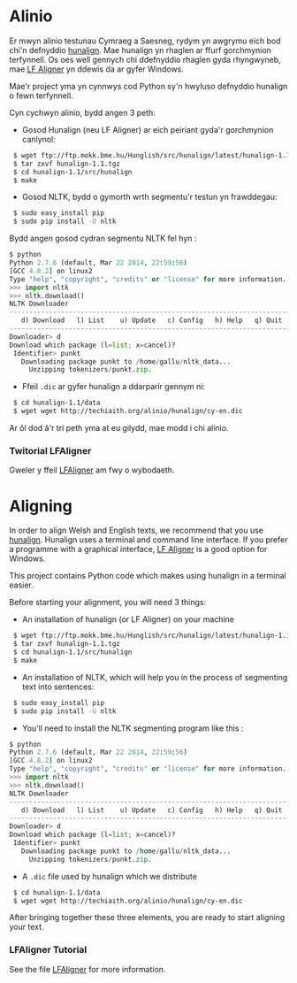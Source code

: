 # Alinio

Er mwyn alinio testunau Cymraeg a Saesneg, rydym yn awgrymu eich bod chi'n defnyddio [hunalign](http://mokk.bme.hu/en/resources/hunalign/). 
Mae hunalign yn rhaglen ar ffurf gorchmynion terfynnell. Os oes well gennych chi ddefnyddio rhaglen gyda rhyngwyneb, mae [LF Aligner](http://aligner.sourceforge.net/) yn ddewis da ar gyfer Windows.

Mae'r project yma yn cynnwys cod Python sy'n hwyluso defnyddio hunalign o fewn terfynnell.  

Cyn cychwyn alinio, bydd angen 3 peth:

* Gosod Hunalign (neu LF Aligner) ar eich peiriant gyda'r gorchmynion canlynol:

```sh
 $ wget ftp://ftp.mokk.bme.hu/Hunglish/src/hunalign/latest/hunalign-1.1.tgz
 $ tar zxvf hunalign-1.1.tgz 
 $ cd hunalign-1.1/src/hunalign
 $ make
```

* Gosod NLTK, bydd o gymorth wrth segmentu'r testun yn frawddegau:

```sh
 $ sudo easy_install pip
 $ sudo pip install -U nltk
 ```
 
 Bydd angen gosod cydran segmentu NLTK fel hyn :
 
 ```python
 $ python
 Python 2.7.6 (default, Mar 22 2014, 22:59:56) 
 [GCC 4.8.2] on linux2
 Type "help", "copyright", "credits" or "license" for more information.
 >>> import nltk
 >>> nltk.download()
 NLTK Downloader
---------------------------------------------------------------------------
    d) Download   l) List    u) Update   c) Config   h) Help   q) Quit
---------------------------------------------------------------------------
Downloader> d
Download which package (l=list; x=cancel)?
  Identifier> punkt
    Downloading package punkt to /home/gallu/nltk_data...
      Unzipping tokenizers/punkt.zip.
```

* Ffeil `.dic` ar gyfer hunalign a ddarparir gennym ni:

```sh
 $ cd hunalign-1.1/data
 $ wget wget http://techiaith.org/alinio/hunalign/cy-en.dic
 ```

Ar ôl dod â'r tri peth yma at eu gilydd, mae modd i chi alinio.



### Twitorial LFAligner

Gweler y ffeil [LFAligner](tut/LFAligner.md) am fwy o wybodaeth.

# Aligning

In order to align Welsh and English texts, we recommend that you use [hunalign](http://mokk.bme.hu/en/resources/hunalign/).
Hunalign uses a terminal and command line interface. If you prefer a programme with a graphical interface, [LF Aligner](http://aligner.sourceforge.net/) is a good option for Windows.

This project contains Python code which makes using hunalign in a terminal easier.  

Before starting your alignment, you will need 3 things:

* An installation of hunalign (or LF Aligner) on your machine

```sh
 $ wget ftp://ftp.mokk.bme.hu/Hunglish/src/hunalign/latest/hunalign-1.1.tgz
 $ tar zxvf hunalign-1.1.tgz 
 $ cd hunalign-1.1/src/hunalign
 $ make
```

* An installation of NLTK, which will help you in the process of segmenting text into 
sentences: 

```sh
 $ sudo easy_install pip
 $ sudo pip install -U nltk
 ```

*  You'll need to install the NLTK segmenting program like this :

 ```python
 $ python
 Python 2.7.6 (default, Mar 22 2014, 22:59:56) 
 [GCC 4.8.2] on linux2
 Type "help", "copyright", "credits" or "license" for more information.
 >>> import nltk
 >>> nltk.download()
 NLTK Downloader
---------------------------------------------------------------------------
    d) Download   l) List    u) Update   c) Config   h) Help   q) Quit
---------------------------------------------------------------------------
Downloader> d
Download which package (l=list; x=cancel)?
  Identifier> punkt
    Downloading package punkt to /home/gallu/nltk_data...
      Unzipping tokenizers/punkt.zip.
```

* A `.dic` file used by hunalign which we distribute 

```sh
 $ cd hunalign-1.1/data
 $ wget wget http://techiaith.org/alinio/hunalign/cy-en.dic
 ```

After bringing together these three elements, you are ready to start aligning your text.


### LFAligner Tutorial

See the file [LFAligner](tut/LFAligner.md) for more information.